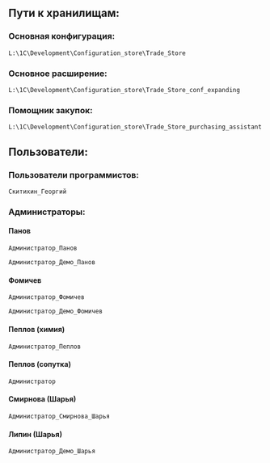 ## Пути к хранилищам: ##
### Основная конфигурация: ###
```
L:\1C\Development\Configuration_store\Trade_Store
```
### Основное расширение: ###
```
L:\1C\Development\Configuration_store\Trade_Store_conf_expanding
```
### Помощник закупок: ###
```
L:\1C\Development\Configuration_store\Trade_Store_purchasing_assistant
```
## Пользователи: ##
### Пользователи программистов: ###
```
Скитихин_Георгий
```
### Администраторы: ###
#### Панов ####
```
Администратор_Панов
```
```
Администратор_Демо_Панов
```
#### Фомичев ####
```
Администратор_Фомичев
```
```
Администратор_Демо_Фомичев
```
#### Пеплов (химия) ####
```
Администратор_Пеплов
```
#### Пеплов (сопутка) ####
```
Администратор
```
#### Смирнова (Шарья) ####
```
Администратор_Смирнова_Шарья
```
#### Липин (Шарья) ####
```
Администратор_Демо_Шарья
```

